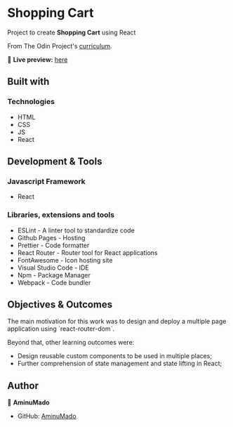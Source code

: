 # Shopping Cart

Project to create **Shopping Cart** using React

From The Odin Project's [curriculum](https://www.theodinproject.com/paths/full-stack-javascript/courses/javascript/lessons/shopping-cart).

🔗 **Live preview:** [here](https://aminumado.github.io/shopping-cart/)

## Built with

### Technologies

- HTML
- CSS
- JS
- React

## Development & Tools

### Javascript Framework

- React

### Libraries, extensions and tools

- ESLint - A linter tool to standardize code
- Github Pages - Hosting
- Prettier - Code formatter
- React Router - Router tool for React applications
- FontAwesome - Icon hosting site
- Visual Studio Code - IDE
- Npm - Package Manager
- Webpack - Code bundler

## Objectives & Outcomes

The main motivation for this work was to design and deploy a multiple page application using `react-router-dom´.

Beyond that, other learning outcomes were:

- Design reusable custom components to be used in multiple places;
- Further comprehension of state management and state lifting in React;

## Author

👤 **AminuMado**

- GitHub: [AminuMado](https://github.com/AminuMado)
